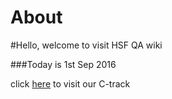 About
=====

#Hello, welcome to visit HSF QA wiki

###Today is 1st Sep 2016 

click [here](http://159.99.252.68/Main/MainQA.aspx) to visit our C-track
